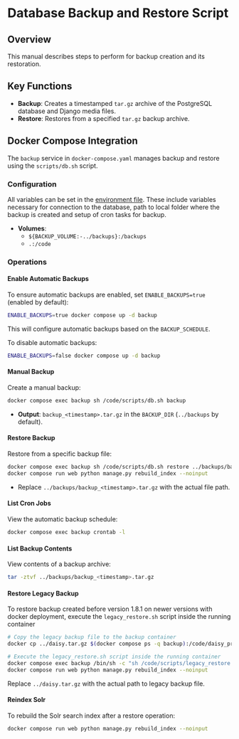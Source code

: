 # Database Backup and Restore Script

## Overview

This manual describes steps to perform for backup creation and its restoration.

## Key Functions

- **Backup**: Creates a timestamped `tar.gz` archive of the PostgreSQL database and Django media files.
- **Restore**: Restores from a specified `tar.gz` backup archive.

## Docker Compose Integration

The `backup` service in `docker-compose.yaml` manages backup and restore using the `scripts/db.sh` script.

### Configuration

All variables can be set in the [environment file](.env.template). These include variables necessary for connection to the database, path to local folder where the backup is created and setup of cron tasks for backup.

- **Volumes**:
  - `${BACKUP_VOLUME:-../backups}:/backups`
  - `.:/code`

### Operations

#### Enable Automatic Backups

To ensure automatic backups are enabled, set `ENABLE_BACKUPS=true` (enabled by default):


```bash
ENABLE_BACKUPS=true docker compose up -d backup
```

This will configure automatic backups based on the `BACKUP_SCHEDULE`.

To disable automatic backups:

```bash
ENABLE_BACKUPS=false docker compose up -d backup
```

#### Manual Backup

Create a manual backup:

```bash
docker compose exec backup sh /code/scripts/db.sh backup
```

- **Output**: `backup_<timestamp>.tar.gz` in the `BACKUP_DIR` (`../backups` by default).

#### Restore Backup

Restore from a specific backup file:

```bash
docker compose exec backup sh /code/scripts/db.sh restore ../backups/backup_<timestamp>.tar.gz
docker compose run web python manage.py rebuild_index --noinput
```

- Replace `../backups/backup_<timestamp>.tar.gz` with the actual file path.

#### List Cron Jobs

View the automatic backup schedule:

```bash
docker compose exec backup crontab -l
```

#### List Backup Contents

View contents of a backup archive:

```bash
tar -ztvf ../backups/backup_<timestamp>.tar.gz
```

#### Restore Legacy Backup

To restore backup created before version 1.8.1 on newer versions with docker deployment, execute the `legacy_restore.sh` script inside the running container

```bash
# Copy the legacy backup file to the backup container
docker cp ../daisy.tar.gz $(docker compose ps -q backup):/code/daisy_prod.tar.gz

# Execute the legacy_restore.sh script inside the running container
docker compose exec backup /bin/sh -c "sh /code/scripts/legacy_restore.sh /code/daisy_prod.tar.gz && rm /code/daisy_prod.tar.gz"
docker compose run web python manage.py rebuild_index --noinput
```

Replace `../daisy.tar.gz` with the actual path to legacy backup file.

#### Reindex Solr

To rebuild the Solr search index after a restore operation:

```bash
docker compose run web python manage.py rebuild_index --noinput
```

